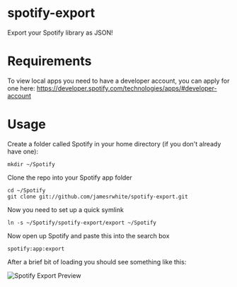 spotify-export
==============

Export your Spotify library as JSON!

Requirements
============

To view local apps you need to have a developer account, you can apply for one here: https://developer.spotify.com/technologies/apps/#developer-account

Usage
======

Create a folder called Spotify in your home directory (if you don't already have one):
```
mkdir ~/Spotify
```

Clone the repo into your Spotify app folder

````
cd ~/Spotify
git clone git://github.com/jamesrwhite/spotify-export.git
````

Now you need to set up a quick symlink

````
ln -s ~/Spotify/spotify-export/export ~/Spotify
````

Now open up Spotify and paste this into the search box

````
spotify:app:export
````

After a brief bit of loading you should see something like this:

![Spotify Export Preview](http://i.imgur.com/mbLGGbT.png)
